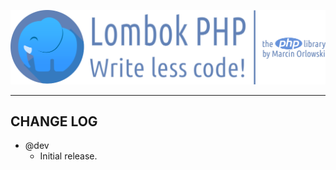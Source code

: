 ![Lombok PHP - write less code!](artwork/lombok-php-logo.png)

---

## CHANGE LOG ##

* @dev
  * Initial release.
